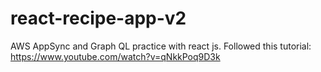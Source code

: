 # react-recipe-app-v2
AWS AppSync and Graph QL practice with react js.
Followed this tutorial:
https://www.youtube.com/watch?v=qNkkPoq9D3k
